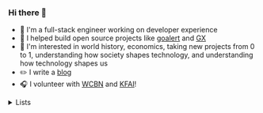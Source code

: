 ### Hi there 👋

- 🥞 I'm a full-stack engineer working on developer experience
- 💼 I helped build open source projects like [goalert](https://github.com/target/goalert) and [GX](https://github.com/great-expectations/great_expectations)
- 🧠 I'm interested in world history, economics, taking new projects from 0 to 1, understanding how society shapes technology, and understanding how technology shapes us
- ✏️ I write a [blog](https://dctalbot.nyc/)
- 🎧 I volunteer with [WCBN](http://floyd.wcbn.org:8000/wcbn-hd.mp3) and [KFAI](http://www.kfai.org/sites/default/stream/jplayer.html)!

 <details>
  <summary>Lists</summary>
  <h4>Videos</h4>

 - <a href="https://www.youtube.com/watch?v=SeAbvjM5Fhw">JS Code Golf</a>
 - <a href="https://www.youtube.com/watch?v=PAAkCSZUG1c">Go Proverbs</a>
 - <a href="https://www.youtube.com/watch?v=a9xAKttWgP4">APL Game of Life</a>
 - <a href="https://www.youtube.com/watch?v=PzEox3szeRc">"Good Enough" Architecture</a>
 - <a href="https://www.hytradboi.com/2022/uis-are-streaming-dags">UIs are streaming DAGs</a>
 - <a href="https://www.youtube.com/watch?v=KJcd9IckJj8">WANIX: Experimental Local-first Dev Environment</a>
 - <a href="https://www.youtube.com/watch?v=aOWIJ4Mgb2k">Bridging React Native Back to its Roots</a>
 - <a href="https://www.youtube.com/watch?v=x7cQ3mrcKaY">React: Rethinking best practices</a>
 - <a href="https://www.youtube.com/watch?v=haejb5rzKsM">Monoliths vs Microservices is Missing the Point</a>
 - <a href="https://www.youtube.com/watch?v=S_ipdVNSFlo">Python's abstract base classes</a>
 - <a href="https://www.youtube.com/watch?v=KClAPipnKqw">Technical leadership and glue work</a>
 - <a href="https://www.youtube.com/watch?v=x2EOOJg8FkA">Performance Excuses Debunked</a>
 - <a href="https://www.youtube.com/watch?v=Yqi9Gwt-OEA">Multiple WIP vs One Piece Flow</a>
 
  
  <h4>Blogs</h4>

  - <a href="https://daverupert.com/2022/08/web-is-a-harsh-manager/">The web is a harsh manager</a>
  - <a href="http://www.paulgraham.com/makersschedule.html">The maker / manager schedule</a>
  - <a href="https://naggum.no/lugm-time.html">The Long, Painful History of Time</a>
  - <a href="https://lbruhmuller.medium.com/the-staff-engineer-statute-bff4f0cf1810">Staff Engineer Statute</a>
  - <a href="https://moxie.org/2022/01/07/web3-first-impressions.html">My first impressions of web3</a>
  - <a href="https://www.evanmiller.org/mathematical-hacker.html">The mathematical hacker</a>
  - <a href="https://swannodette.github.io/2013/12/17/the-future-of-javascript-mvcs/">The future of JS MVC's</a>
  - <a href="https://andreasjhkarlsson.github.io/jekyll/update/2023/12/27/4-billion-if-statements.html">4 billion if statements</a>
  - <a href="https://bvisness.me/you-cant/">You can’t do that because I hate you.</a>
  - <a href="https://macwright.com/2020/05/10/spa-fatigue.html">SPA Fatigue</a>
  - <a href="https://macwright.com/2020/10/28/if-not-spas.html">If not SPAs</a>
  - <a href="https://netflixtechblog.com/predictive-cpu-isolation-of-containers-at-netflix-91f014d856c7">Predictive CPU Isolation of containers</a>
  - <a href="https://ln.hixie.ch/?start=1674863881&order=-1&count=1">Deciding which bugs to fix</a>
  - <a href="https://norvig.com/21-days.html">Teach Yourself Programming in Ten Years</a>
  - <a href="https://blog.danslimmon.com/2019/07/15/do-nothing-scripting-the-key-to-gradual-automation/">Do Nothing Scripts</a>
  - <a href="https://www.philipzucker.com/sql_graph_csp/">SQL, Homomorphisms and Constraint Satisfaction Problems</a>
  - <a href="https://berthub.eu/articles/posts/on-long-term-software-development/">On Long Term Software Development</a>
 
  <h4>Papers</h4>

  - <a href="https://www.cs.cmu.edu/~rdriley/487/papers/Thompson_1984_ReflectionsonTrustingTrust.pdf">Reflections on Trusting Trust</a>
  - [Zanzibar](https://research.google/pubs/pub48190/) (Google)

 
  
</details> 
